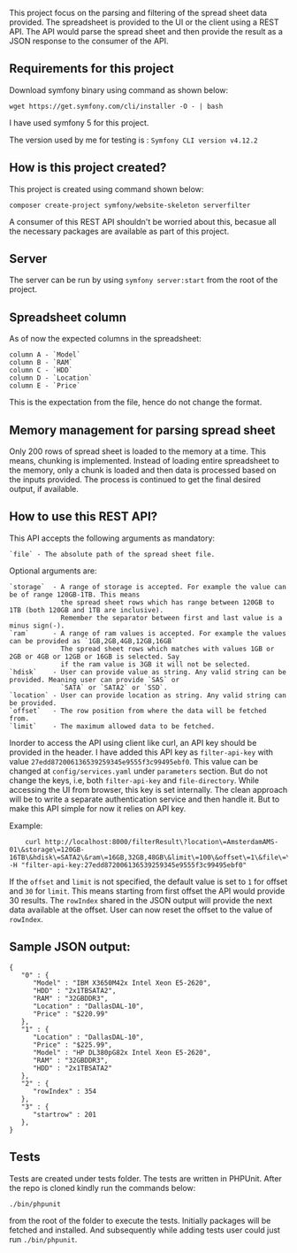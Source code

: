 This project focus on the parsing and filtering of the spread sheet data provided.
The spreadsheet is provided to the UI or the client using a REST API. The API would
parse the spread sheet and then provide the result as a JSON response to the consumer
of the API.

Requirements for this project
-----------------------------
Download symfony binary using command as shown below:
```
wget https://get.symfony.com/cli/installer -O - | bash
```
I have used symfony 5 for this project.

The version used by me for testing is : `Symfony CLI version v4.12.2`

How is this project created?
----------------------------
This project is created using command shown below:
```
composer create-project symfony/website-skeleton serverfilter
```

A consumer of this REST API shouldn't be worried about this, becasue all the necessary packages are available
as part of this project.

Server
------
The server can be run by using `symfony server:start` from the root of the project.

Spreadsheet column
------------------
As of now the expected columns in the spreadsheet:
```
column A - `Model`
column B - `RAM`
column C - `HDD`
column D - `Location`
column E - `Price`
```
This is the expectation from the file, hence do not change the format.


Memory management for parsing spread sheet
------------------------------------------
Only 200 rows of spread sheet is loaded to the memory at a time. This means, chunking is implemented.
Instead of loading entire spreadsheet to the memory, only a chunk is loaded and then data is processed
based on the inputs provided. The process is continued to get the final desired output, if available.

How to use this REST API?
-------------------------
This API accepts the following arguments as mandatory:
```
`file` - The absolute path of the spread sheet file.
```

Optional arguments are:
```
`storage`  - A range of storage is accepted. For example the value can be of range 120GB-1TB. This means
             the spread sheet rows which has range between 120GB to 1TB (both 120GB and 1TB are inclusive).
             Remember the separator between first and last value is a minus sign(-).
`ram`      - A range of ram values is accepted. For example the values can be provided as `1GB,2GB,4GB,12GB,16GB`
             The spread sheet rows which matches with values 1GB or 2GB or 4GB or 12GB or 16GB is selected. Say
             if the ram value is 3GB it will not be selected.
`hdisk`    - User can provide value as string. Any valid string can be provided. Meaning user can provide `SAS` or
             `SATA` or `SATA2` or `SSD`. 
`location` - User can provide location as string. Any valid string can be provided.
`offset`   - The row position from where the data will be fetched from.
`limit`    - The maximum allowed data to be fetched.
```

Inorder to access the API using client like curl, an API key should be provided in the header. I have added this API key as `filter-api-key`
with value `27edd872006136539259345e9555f3c99495ebf0`. This value can be changed at `config/services.yaml` under
`parameters` section. But do not change the keys, i.e, both `filter-api-key` and `file-directory`.
While accessing the UI from browser, this key is set internally.
The clean approach will be to write a separate authentication service and then handle it. But to make this API simple for now
it relies on API key.

Example:
```
    curl http://localhost:8000/filterResult\?location\=AmsterdamAMS-01\&storage\=120GB-16TB\&hdisk\=SATA2\&ram\=16GB,32GB,48GB\&limit\=100\&offset\=1\&file\=\/home\/sujith\/leaseweb_filter_exercise\/serverfilters\/servers_filters_assignment.xlsx -H "filter-api-key:27edd872006136539259345e9555f3c99495ebf0"
```

If the `offset` and `limit` is not specified, the default value is set to `1` for offset and `30` for `limit`. This means
starting from first offset the API would provide 30 results. The `rowIndex` shared in the JSON output will provide the
next data available at the offset. User can now reset the offset to the value of `rowIndex`.

Sample JSON output:
-------------------
```
{
   "0" : {
      "Model" : "IBM X3650M42x Intel Xeon E5-2620",
      "HDD" : "2x1TBSATA2",
      "RAM" : "32GBDDR3",
      "Location" : "DallasDAL-10",
      "Price" : "$220.99"
   },
   "1" : {
      "Location" : "DallasDAL-10",
      "Price" : "$225.99",
      "Model" : "HP DL380pG82x Intel Xeon E5-2620",
      "RAM" : "32GBDDR3",
      "HDD" : "2x1TBSATA2"
   },
   "2" : {
      "rowIndex" : 354
   },
   "3" : {
      "startrow" : 201
   },   
}
```
Tests
-----
Tests are created under tests folder. The tests are written in PHPUnit.
After the repo is cloned kindly run the commands below:
```
./bin/phpunit
```
from the root of the folder to execute the tests.
Initially packages will be fetched and installed. And subsequently while adding tests
user could just run `./bin/phpunit`.
